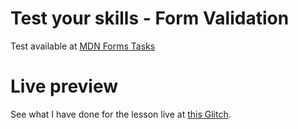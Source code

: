 # Test your skills - Form Validation

Test available at [MDN Forms Tasks](https://developer.mozilla.org/en-US/docs/Learn/Forms/Test_your_skills:_Form_validation)

# Live preview

See what I have done for the lesson live at [this Glitch]().
